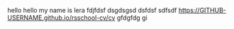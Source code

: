 hello
hello my name is lera
fdjfdsf
dsgdsgsd
dsfdsf
sdfsdf
https://GITHUB-USERNAME.github.io/rsschool-cv/cv
gfdgfdg
gi
